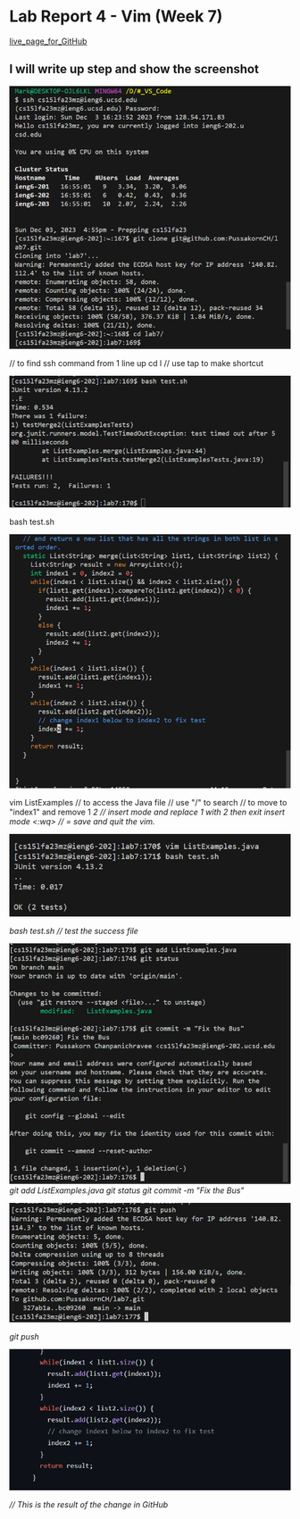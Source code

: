 # Lab Report 4 - Vim (Week 7)

[live_page_for_GitHub](https://pussakornch.github.io/cse15l-lab-reports3/lab-report.html)

## I will write up step and show the screenshot

![Image](1.PNG)

<up> <enter> // to find ssh command from 1 line up
cd l <tap>   // use tap to make shortcut

![Image](2.PNG)

bash test.sh

![Image](3.PNG)

vim ListExamples // to access the Java file
</change> <enter> // use "/" to search
<j> <l><l> <x> // to move to "index1"  and remove 1
<i> 2 <ESC> //  insert mode and replace 1 with 2 then exit insert mode
<:wq> // = save and quit the vim.

![Image](4.PNG)

bash test.sh // test the  success file

![Image](5.PNG)
git add ListExamples.java
git status
git commit -m "Fix the Bus"

![Image](6.PNG)

git push

![Image](7.PNG)

// This is the result of the change in GitHub 
